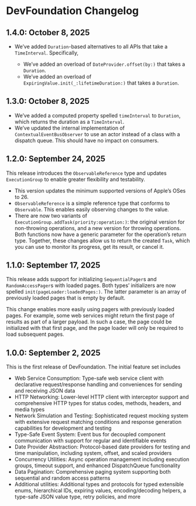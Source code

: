 # DevFoundation Changelog


## 1.4.0: October 8, 2025

  - We’ve added `Duration`-based alternatives to all APIs that take a `TimeInterval`. Specifically,

      - We’ve added an overload of `DateProvider.offset(by:)` that takes a `Duration`.
      - We’ve added an overload of `ExpiringValue.init(_:lifetimeDuration:)` that takes a
        `Duration`.


## 1.3.0: October 8, 2025

  - We’ve added a computed property spelled `timeInterval` to `Duration`, which returns the
    duration as a `TimeInterval`.
  - We’ve updated the internal implementation of `ContextualEventBusObserver` to use an actor
    instead of a class with a dispatch queue. This should have no impact on consumers.


## 1.2.0: September 24, 2025

This release introduces the `ObservableReference` type and updates `ExecutionGroup` to enable
greater flexibility and testability.

  - This version updates the minimum supported versions of Apple’s OSes to 26.
  - `ObservableReference` is a simple reference type that conforms to `Observable`. This enables
    easily observing changes to the value.
  - There are now two variants of `ExecutionGroup.addTask(priority:operation:)`: the original
    version for non-throwing operations, and a new version for throwing operations. Both functions
    now have a generic parameter for the operation’s return type. Together, these changes allow us
    to return the created `Task`, which you can use to monitor its progress, get its result, or
    cancel it.


## 1.1.0: September 17, 2025

This release adds support for initializing `SequentialPager`s and `RandomAccessPager`s with loaded
pages. Both types’ initializers are now spelled `init(pageLoader:loadedPages:)`. The latter
parameter is an array of previously loaded pages that is empty by default.

This change enables more easily using pagers with previously loaded pages. For example, some web
services might return the first page of results as part of a larger payload. In such a case, the
page could be initialized with that first page, and the page loader will only be required to load
subsequent pages.


## 1.0.0: September 2, 2025

This is the first release of DevFoundation. The initial feature set includes

  - Web Service Consumption: Type-safe web service client with declarative request/response handling
    and conveniences for sending and receiving JSON data
  - HTTP Networking: Lower-level HTTP client with interceptor support and comprehensive HTTP types
    for status codes, methods, headers, and media types
  - Network Simulation and Testing: Sophisticated request mocking system with extensive request
    matching conditions and response generation capabilities for development and testing
  - Type-Safe Event System: Event bus for decoupled component communication with support for regular
    and identifiable events
  - Date Provider Abstraction: Protocol-based date providers for testing and time manipulation,
    including system, offset, and scaled providers
  - Concurrency Utilities: Async operation management including execution groups, timeout support,
    and enhanced DispatchQueue functionality
  - Data Pagination: Comprehensive paging system supporting both sequential and random access
    patterns
  - Additional utilities: Additional types and protocols for typed extensible enums, hierarchical
    IDs, expiring values, encoding/decoding helpers, a type-safe JSON value type, retry policies,
    and more
